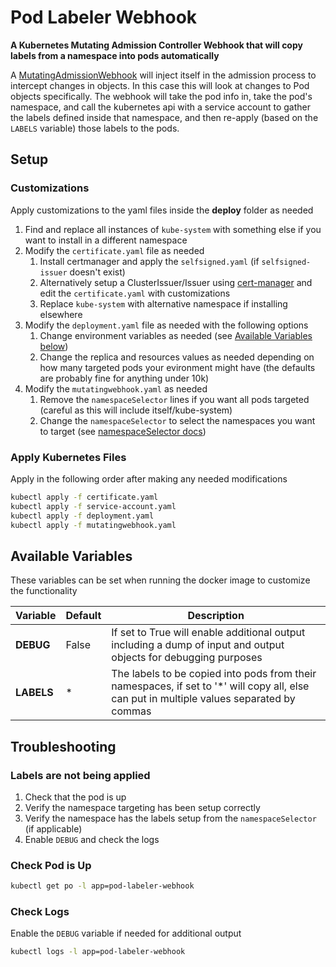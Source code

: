 # Pod Labeler Webhook
**A Kubernetes Mutating Admission Controller Webhook that will copy labels from a namespace into pods automatically**

A [MutatingAdmissionWebhook](https://kubernetes.io/docs/reference/access-authn-authz/admission-controllers/) will inject itself in the admission process to intercept changes in objects. In this case this will look at changes to Pod objects specifically. The webhook will take the pod info in, take the pod's namespace, and call the kubernetes api with a service account to gather the labels defined inside that namespace, and then re-apply (based on the `LABELS` variable) those labels to the pods.

## Setup

### Customizations
Apply customizations to the yaml files inside the **deploy** folder as needed

1. Find and replace all instances of `kube-system` with something else if you want to install in a different namespace
2. Modify the `certificate.yaml` file as needed
   1. Install certmanager and apply the `selfsigned.yaml` (if `selfsigned-issuer` doesn't exist)
   2. Alternatively setup a ClusterIssuer/Issuer using [cert-manager](https://cert-manager.io/docs/concepts/issuer/) and edit the `certificate.yaml` with customizations
   3. Replace `kube-system` with alternative namespace if installing elsewhere
3. Modify the `deployment.yaml` file as needed with the following options
   1. Change environment variables as needed (see [Available Variables below](#available-variables))
   2. Change the replica and resources values as needed depending on how many targeted pods your evironment might have (the defaults are probably fine for anything under 10k)
4. Modify the `mutatingwebhook.yaml` as needed
   1. Remove the `namespaceSelector` lines if you want all pods targeted (careful as this will include itself/kube-system)
   2. Change the `namespaceSelector` to select the namespaces you want to target (see [namespaceSelector docs](https://kubernetes.io/docs/reference/access-authn-authz/extensible-admission-controllers/#matching-requests-namespaceselector))

### Apply Kubernetes Files
Apply in the following order after making any needed modifications

```bash
kubectl apply -f certificate.yaml
kubectl apply -f service-account.yaml
kubectl apply -f deployment.yaml
kubectl apply -f mutatingwebhook.yaml
```

## Available Variables
These variables can be set when running the docker image to customize the functionality

| Variable | Default | Description |
| --- | --- | --- |
| **DEBUG** | False | If set to True will enable additional output including a dump of input and output objects for debugging purposes |
| **LABELS** | * | The labels to be copied into pods from their namespaces, if set to '*' will copy all, else can put in multiple values separated by commas |

## Troubleshooting

### Labels are not being applied

1. Check that the pod is up
2. Verify the namespace targeting has been setup correctly
3. Verify the namespace has the labels setup from the `namespaceSelector` (if applicable)
4. Enable `DEBUG` and check the logs

### Check Pod is Up
```bash
kubectl get po -l app=pod-labeler-webhook
```

### Check Logs
Enable the `DEBUG` variable if needed for additional output
```bash
kubectl logs -l app=pod-labeler-webhook
```
